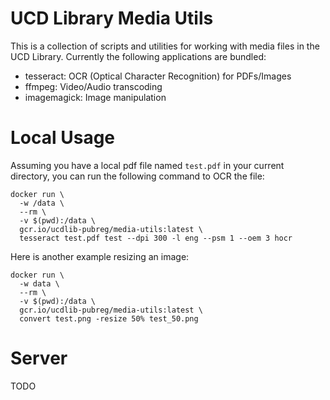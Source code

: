 # UCD Library Media Utils 

This is a collection of scripts and utilities for working with media files in the UCD Library.  Currently the following applications are bundled:

  - tesseract: OCR (Optical Character Recognition) for PDFs/Images
  - ffmpeg: Video/Audio transcoding
  - imagemagick: Image manipulation

# Local Usage

Assuming you have a local pdf file named `test.pdf` in your current directory, you can run the following command to OCR the file:

```
docker run \
  -w /data \
  --rm \
  -v $(pwd):/data \
  gcr.io/ucdlib-pubreg/media-utils:latest \
  tesseract test.pdf test --dpi 300 -l eng --psm 1 --oem 3 hocr
```

Here is another example resizing an image:

```
docker run \
  -w data \
  --rm \
  -v $(pwd):/data \
  gcr.io/ucdlib-pubreg/media-utils:latest \
  convert test.png -resize 50% test_50.png
```

# Server 

TODO